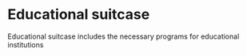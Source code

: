 # Educational suitcase
Educational suitcase includes the necessary programs for educational institutions
